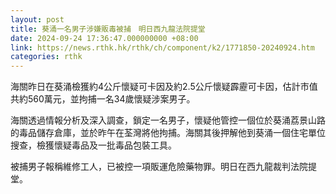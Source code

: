 ```yaml
---
layout: post
title: 葵涌一名男子涉嫌販毒被捕　明日西九龍法院提堂
date: 2024-09-24 17:36:47.000000000 +08:00
link: https://news.rthk.hk/rthk/ch/component/k2/1771850-20240924.htm
categories: rthk
---
```


海關昨日在葵涌檢獲約4公斤懷疑可卡因及約2.5公斤懷疑霹靂可卡因，估計市值共約560萬元，並拘捕一名34歲懷疑涉案男子。

海關透過情報分析及深入調查，鎖定一名男子，懷疑他管控一個位於葵涌荔景山路的毒品儲存倉庫，並於昨午在荃灣將他拘捕。海關其後押解他到葵涌一個住宅單位搜查，檢獲懷疑毒品及一批毒品包裝工具。

被捕男子報稱維修工人，已被控一項販運危險藥物罪。明日在西九龍裁判法院提堂。
